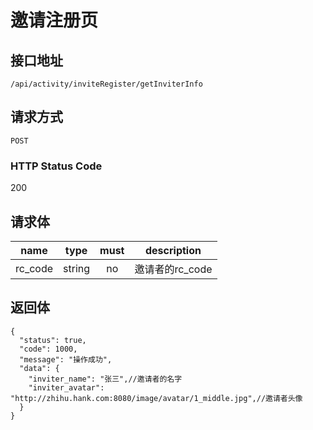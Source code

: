 # 邀请注册页

## 接口地址

`/api/activity/inviteRegister/getInviterInfo`

## 请求方式

`POST`

### HTTP Status Code

200

## 请求体

| name     | type     | must     | description |
|----------|:--------:|:--------:|:--------:|
| rc_code   | string   | no      | 邀请者的rc_code |


## 返回体

```json5
{
  "status": true,
  "code": 1000,
  "message": "操作成功",
  "data": {
    "inviter_name": "张三",//邀请者的名字
    "inviter_avatar": "http://zhihu.hank.com:8080/image/avatar/1_middle.jpg",//邀请者头像
  }
}
``` 
